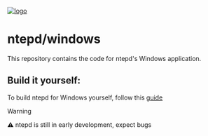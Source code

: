 [![logo](https://github.com/user-attachments/assets/24d61667-b485-4fb6-87db-a4b97b6abf46)](https://ntepd.com)

# ntepd/windows

This repository contains the code for ntepd's Windows application. 

## Build it yourself:
To build ntepd for Windows yourself, follow this [guide](https://github.com/ntepd/windows/wiki/Build-ntepd-windows-yourself)

> [!WARNING]
> ⚠️ ntepd is still in early development, expect bugs
